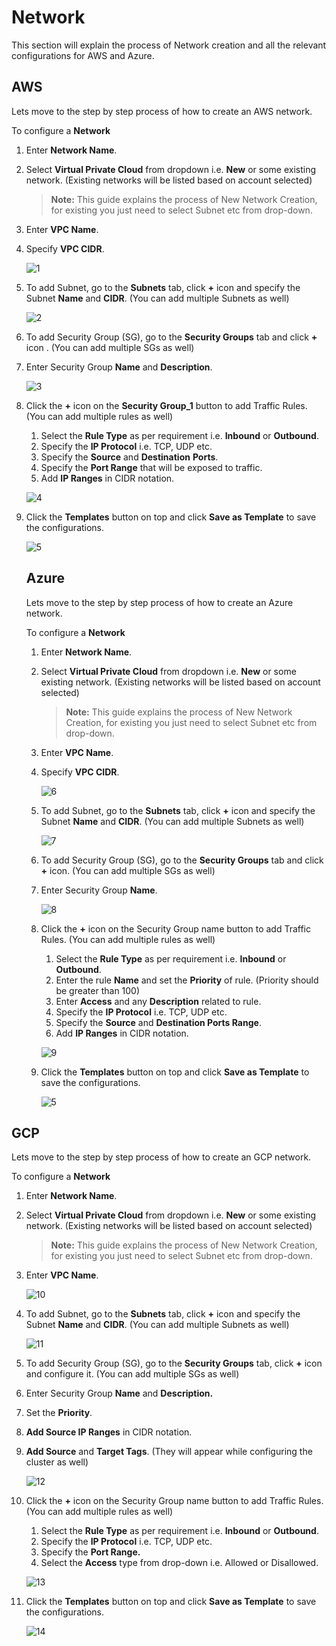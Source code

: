# Network

This section will explain the process of Network creation and all the relevant configurations for AWS and Azure. 

## AWS

Lets move to the step by step process of how to create an AWS network.

To configure a **Network**

1. Enter **Network Name**.

2. Select **Virtual Private Cloud** from dropdown i.e. **New** or some existing network. (Existing networks will be listed based on account selected)

   > **Note:** This guide explains the process of New Network Creation, for existing you just need to select Subnet etc from drop-down.

3. Enter **VPC Name**. 

4. Specify **VPC CIDR**.

   ![1](imgs\1.jpg)

5. To add Subnet, go to the **Subnets** tab, click **+** icon and specify the Subnet **Name** and **CIDR**. (You can add multiple Subnets as well)

   ![2](imgs\2.jpg)

6. To add Security Group (SG), go to the **Security Groups** tab and click **+** icon . (You can add multiple SGs as well)

7. Enter Security Group **Name** and **Description**.

   ![3](imgs\3.jpg)

8. Click the **+** icon on the **Security Group_1** button to add Traffic Rules. (You can add multiple rules as well)

   1. Select the **Rule Type** as per requirement i.e. **Inbound** or **Outbound**.
   2. Specify the **IP Protocol** i.e. TCP, UDP etc.
   3. Specify the **Source** and **Destination** **Ports**.
   4. Specify the **Port Range** that will be exposed to traffic.
   5. Add **IP Ranges** in CIDR notation.

   ![4](imgs\4.jpg)

9. Click the **Templates** button on top and click **Save as Template** to save the configurations.

   ![5](imgs\5.jpg)

   ## Azure

   Lets move to the step by step process of how to create an Azure network.

   To configure a **Network**

   1. Enter **Network Name**.

   2. Select **Virtual Private Cloud** from dropdown i.e. **New** or some existing network. (Existing networks will be listed based on account selected)

      > **Note:** This guide explains the process of New Network Creation, for existing you just need to select Subnet etc from drop-down.

   3. Enter **VPC Name**. 

   4. Specify **VPC CIDR**.

      ![6](imgs\6.jpg)

   5. To add Subnet, go to the **Subnets** tab, click **+** icon and specify the Subnet **Name** and **CIDR**. (You can add multiple Subnets as well)

      ![7](imgs\7.jpg)

   6. To add Security Group (SG), go to the **Security Groups** tab and click **+** icon. (You can add multiple SGs as well)

   7. Enter Security Group **Name**.

      ![8](imgs\8.jpg)

   8. Click the **+** icon on the Security Group name button to add Traffic Rules. (You can add multiple rules as well)

      1. Select the **Rule Type** as per requirement i.e. **Inbound** or **Outbound**.
      2. Enter the rule **Name** and set the **Priority** of rule. (Priority should be greater than 100)
      3. Enter **Access** and any **Description** related to rule.
      4. Specify the **IP Protocol** i.e. TCP, UDP etc.
      5. Specify the **Source** and **Destination Ports Range**.
      6. Add **IP Ranges** in CIDR notation.

      ![9](imgs\9.jpg)

   9. Click the **Templates** button on top and click **Save as Template** to save the configurations.

      ![5](imgs\5.jpg)

## GCP

Lets move to the step by step process of how to create an GCP network.

To configure a **Network**

1. Enter **Network Name**.

2. Select **Virtual Private Cloud** from dropdown i.e. **New** or some existing network. (Existing networks will be listed based on account selected)

   > **Note:** This guide explains the process of New Network Creation, for existing you just need to select Subnet etc from drop-down.

3. Enter **VPC Name**. 

   ![10](imgs\10.jpg)

4. To add Subnet, go to the **Subnets** tab, click **+** icon and specify the Subnet **Name** and **CIDR**. (You can add multiple Subnets as well)

   ![11](imgs\11.jpg)

5. To add Security Group (SG), go to the **Security Groups** tab, click **+** icon and configure it. (You can add multiple SGs as well)

6. Enter Security Group **Name** and **Description.**

7. Set the **Priority**.

8. **Add Source IP Ranges** in CIDR notation.

9. **Add Source** and **Target Tags**. (They will appear while configuring the cluster as well)

   ![12](imgs\12.jpg)

10. Click the **+** icon on the Security Group name button to add Traffic Rules. (You can add multiple rules as well)

    1. Select the **Rule Type** as per requirement i.e. **Inbound** or **Outbound**.
    2. Specify the **IP Protocol** i.e. TCP, UDP etc.
    3. Specify the **Port Range.**
    4. Select the **Access** type from drop-down i.e. Allowed or Disallowed.

    ![13](imgs\13.jpg)

11. Click the **Templates** button on top and click **Save as Template** to save the configurations.

    ![14](imgs\14.jpg)